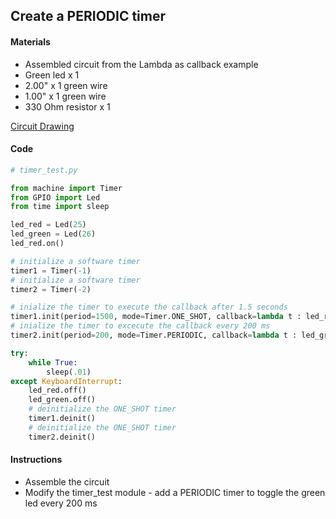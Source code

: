 ## Create a PERIODIC timer

#### Materials
 - Assembled circuit from the Lambda as callback example
 - Green led x 1
 - 2.00" x 1 green wire
 - 1.00" x 1 green wire
 - 330 Ohm resistor x 1

[Circuit Drawing](lesson02-05.pdf)

#### Code
```Python
# timer_test.py

from machine import Timer
from GPIO import Led
from time import sleep

led_red = Led(25)
led_green = Led(26)
led_red.on()

# initialize a software timer
timer1 = Timer(-1)
# initialize a software timer
timer2 = Timer(-2)

# inialize the timer to execute the callback after 1.5 seconds
timer1.init(period=1500, mode=Timer.ONE_SHOT, callback=lambda t : led_red.off())
# inialize the timer to excecute the callback every 200 ms
timer2.init(period=200, mode=Timer.PERIODIC, callback=lambda t : led_green.toggle())

try:
    while True:
        sleep(.01)
except KeyboardInterrupt:
    led_red.off()
    led_green.off()
    # deinitialize the ONE_SHOT timer
    timer1.deinit()
    # deinitialize the ONE_SHOT timer
    timer2.deinit()
```
#### Instructions
 - Assemble the circuit
 - Modify the timer_test module - add a PERIODIC timer to toggle the green led every 200 ms
